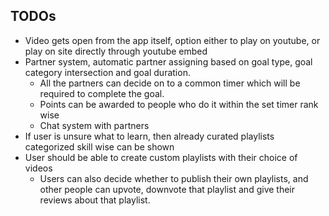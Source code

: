 ## TODOs

- Video gets open from the app itself, option either to play on youtube, or play on site directly through youtube embed
- Partner system, automatic partner assigning based on goal type, goal category intersection and goal duration.
  - All the partners can decide on to a common timer which will be required to complete the goal.
  -  Points can be awarded to people who do it within the set timer rank wise
  - Chat system with partners
- If user is unsure what to learn, then already curated playlists categorized skill wise can be shown
- User should be able to create custom playlists with their choice of videos
  - Users can also decide whether to publish their own playlists, and other people can upvote, downvote that playlist and give their reviews about that playlist.
